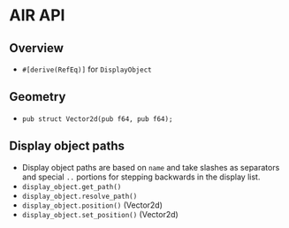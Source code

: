 # AIR API

## Overview

- `#[derive(RefEq)]` for `DisplayObject`

## Geometry

- `pub struct Vector2d(pub f64, pub f64);`

## Display object paths

- Display object paths are based on `name` and take slashes as separators and special `..` portions for stepping backwards in the display list.
- `display_object.get_path()`
- `display_object.resolve_path()`
- `display_object.position()` (Vector2d)
- `display_object.set_position()` (Vector2d)